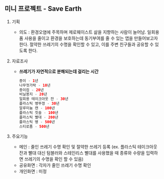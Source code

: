 ## 미니 프로젝트 - Save Earth 



1. 기획
   - 의도 : 환경오염에 주목하며 제로웨이스트 삶을 지향하는 사람이 늘어남. 일회용품 사용을 줄이고 환경을 보호하는데 동기부여를 줄 수 있는 앱을 만들어보고자 한다. 절약한 쓰레기의 수명을 확인할 수 있고, 이를 주변 친구들과 공유할 수 있도록 한다.

2. 자료조사 

   - **쓰레기가 자연적으로 분해되는데 걸리는 시간**

     ```swift
     종이 - 1년
     나무젓가락 - 10년
     종이컵 - 20년
     비닐봉지 - 20년
     일회용 테이크아웃 잔 - 30년
     플라스틱 병뚜껑 - 30년
     알루미늄 캔 - 100년
     플라스틱 칫솔 - 100년
     플라스틱 빨대 - 200년
     플라스틱 병 - 500년
     스티로폼 - 500년
     ```

3. 주요기능
   - 메인 : 줄인 쓰레기 수명 확인 및 절약한 쓰레기 등록
     (ex. 플라스틱 테이크아웃 잔과 빨대 대신 텀블러와 스테인리스 빨대를 사용했을 때 종류와 수량을 입력하면 쓰레기의 수명을 확인 할 수 있음)
   - 공유화면 : 각자가 줄인 쓰레기 수명 확인
   - 개인화면 : 미정

